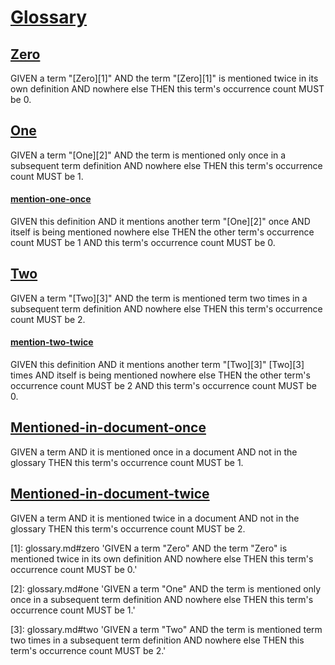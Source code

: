# [Glossary](#glossary)

## [Zero](#zero)

GIVEN a term "[Zero][1]"
AND the term "[Zero][1]" is mentioned twice in its own definition
AND nowhere else
THEN this term's occurrence count MUST be 0.

## [One](#one)

GIVEN a term "[One][2]"
AND the term is mentioned only once in a subsequent term definition
AND nowhere else
THEN this term's occurrence count MUST be 1.

#### [mention-one-once](#mention-one-once)

GIVEN this definition
AND it mentions another term "[One][2]" once
AND itself is being mentioned nowhere else
THEN the other term's occurrence count MUST be 1
AND this term's occurrence count MUST be 0.

## [Two](#two)

GIVEN a term "[Two][3]"
AND the term is mentioned term two times in a subsequent term definition
AND nowhere else
THEN this term's occurrence count MUST be 2.

#### [mention-two-twice](#mention-two-twice)

GIVEN this definition
AND it mentions another term "[Two][3]" [Two][3] times
AND itself is being mentioned nowhere else
THEN the other term's occurrence count MUST be 2
AND this term's occurrence count MUST be 0.

## [Mentioned-in-document-once](#mentioned-in-document-once)

GIVEN a term
AND it is mentioned once in a document
AND not in the glossary
THEN this term's occurrence count MUST be 1.

## [Mentioned-in-document-twice](#mentioned-in-document-twice)

GIVEN a term
AND it is mentioned twice in a document
AND not in the glossary
THEN this term's occurrence count MUST be 2.

[1]: glossary.md#zero 'GIVEN a term "Zero"
AND the term "Zero" is mentioned twice in its own definition
AND nowhere else
THEN this term's occurrence count MUST be 0.'

[2]: glossary.md#one 'GIVEN a term "One"
AND the term is mentioned only once in a subsequent term definition
AND nowhere else
THEN this term's occurrence count MUST be 1.'

[3]: glossary.md#two 'GIVEN a term "Two"
AND the term is mentioned term two times in a subsequent term definition
AND nowhere else
THEN this term's occurrence count MUST be 2.'
